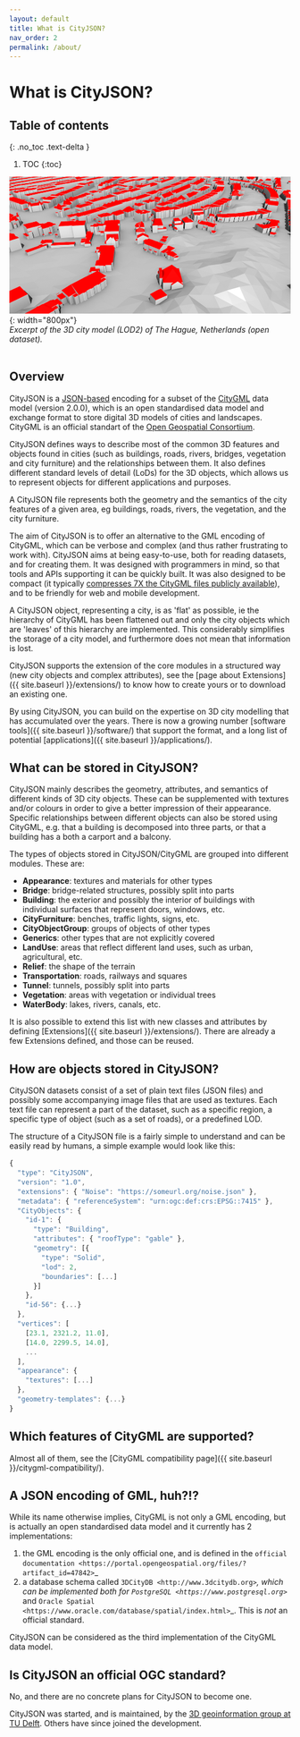 ```yaml
---
layout: default
title: What is CityJSON?
nav_order: 2
permalink: /about/
---
```


# What is CityJSON?

## Table of contents
{: .no_toc .text-delta }

1. TOC
{:toc}


![](Den-Haag-3D.png){: width="800px"}
<br>*Excerpt of the 3D city model (LOD2) of The Hague, Netherlands (open dataset).*<br/><br/>


## Overview

CityJSON is a [JSON-based](http://json.org) encoding for a subset of the [CityGML](https://www.citygml.org>) data model (version 2.0.0), which is an open standardised data model and exchange format to store digital 3D models of cities and landscapes.
CityGML is an official standart of the [Open Geospatial Consortium](http://www.opengeospatial.org).

CityJSON defines ways to describe most of the common 3D features and objects found in cities (such as buildings, roads, rivers, bridges, vegetation and city furniture) and the relationships between them.
It also defines different standard levels of detail (LoDs) for the 3D objects, which allows us to represent objects for different applications and purposes.

A CityJSON file represents both the geometry and the semantics of the city features of a given area, eg buildings, roads, rivers, the vegetation, and the city furniture.

The aim of CityJSON is to offer an alternative to the GML encoding of CityGML, which can be verbose and complex (and thus rather frustrating to work with). 
CityJSON aims at being easy-to-use, both for reading datasets, and for creating them.
It was designed with programmers in mind, so that tools and APIs supporting it can be quickly built.
It was also designed to be compact (it typically [compresses 7X the CityGML files publicly available](https://github.com/tudelft3d/cityjson/wiki/Compression-factor-for-a-few-open-CityGML-datasets)), and to be friendly for web and mobile development.

A CityJSON object, representing a city, is as 'flat' as possible, ie the hierarchy of CityGML has been flattened out and only the city objects which are 'leaves' of this hierarchy are implemented.
This considerably simplifies the storage of a city model, and furthermore does not mean that information is lost.

CityJSON supports the extension of the core modules in a structured way (new city objects and complex attributes), see the [page about Extensions]({{ site.baseurl }}/extensions/) to know how to create yours or to download an existing one.

By using CityJSON, you can build on the expertise on 3D city modelling that has accumulated over the years. 
There is now a growing number [software tools]({{ site.baseurl }}/software/) that support the format, and a long list of potential [applications]({{ site.baseurl }}/applications/).


## What can be stored in CityJSON?

CityJSON mainly describes the geometry, attributes, and semantics of different kinds of 3D city objects. 
These can be supplemented with textures and/or colours in order to give a better impression of their appearance. 
Specific relationships between different objects can also be stored using CityGML, e.g. that a building is decomposed into three parts, or that a building has a both a carport and a balcony.

The types of objects stored in CityJSON/CityGML are grouped into different modules. 
These are:

* __Appearance__: textures and materials for other types
* __Bridge__: bridge-related structures, possibly split into parts
* __Building__: the exterior and possibly the interior of buildings with individual surfaces that represent doors, windows, etc.
* __CityFurniture__: benches, traffic lights, signs, etc.
* __CityObjectGroup__: groups of objects of other types
* __Generics__: other types that are not explicitly covered
* __LandUse__: areas that reflect different land uses, such as urban, agricultural, etc.
* __Relief__: the shape of the terrain
* __Transportation__: roads, railways and squares
* __Tunnel__: tunnels, possibly split into parts
* __Vegetation__: areas with vegetation or individual trees
* __WaterBody__: lakes, rivers, canals, etc.

It is also possible to extend this list with new classes and attributes by defining [Extensions]({{ site.baseurl }}/extensions/).
There are already a few Extensions defined, and those can be reused.
<!-- e.g. for representing the 3D topographic objects in the Netherlands, for energy estimation in an urban context, and for estimating solar potential. -->


## How are objects stored in CityJSON?

CityJSON datasets consist of a set of plain text files (JSON files) and possibly some accompanying image files that are used as textures. 
Each text file can represent a part of the dataset, such as a specific region, a specific type of object (such as a set of roads), or a predefined LOD.

The structure of a CityJSON file is a fairly simple to understand and can be easily read by humans, a simple example would look like this:

```js
{
  "type": "CityJSON",
  "version": "1.0",
  "extensions": { "Noise": "https://someurl.org/noise.json" },
  "metadata": { "referenceSystem": "urn:ogc:def:crs:EPSG::7415" },
  "CityObjects": {
    "id-1": {
      "type": "Building",
      "attributes": { "roofType": "gable" },
      "geometry": [{
        "type": "Solid",
        "lod": 2,
        "boundaries": [...]
      }]
    },
    "id-56": {...}
  },
  "vertices": [
    [23.1, 2321.2, 11.0],
    [14.0, 2299.5, 14.0],
    ...
  ],
  "appearance": {
    "textures": [...]
  },
  "geometry-templates": {...}
}
```


## Which features of CityGML are supported?

Almost all of them, see the [CityGML compatibility page]({{ site.baseurl }}/citygml-compatibility/). 


## A JSON encoding of GML, huh?!?

While its name otherwise implies, CityGML is not only a GML encoding, but is actually an open standardised data model and it currently has 2 implementations:

  1. the GML encoding is the only official one, and is defined in the `official documentation <https://portal.opengeospatial.org/files/?artifact_id=47842>`_
  2. a database schema called `3DCityDB <http://www.3dcitydb.org>`_, which can be implemented both for `PostgreSQL <https://www.postgresql.org>`_ and `Oracle Spatial <https://www.oracle.com/database/spatial/index.html>`_. This is *not* an official standard.

CityJSON can be considered as the third implementation of the CityGML data model.


## Is CityJSON an official OGC standard?

No, and there are no concrete plans for CityJSON to become one.

CityJSON was started, and is maintained, by the [3D geoinformation group at TU Delft](https://3d.bk.tudelft.nl).
Others have since joined the development.